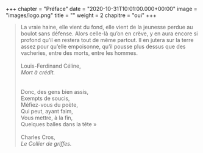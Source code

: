 +++
chapter = "Préface"
date = "2020-10-31T10:01:00.000+00:00"
image = "images/logo.png"
title = ""
weight = 2
chapitre = "oui"
+++

> La vraie haine, elle vient du fond, elle vient de la jeunesse perdue au boulot sans défense. 
>Alors celle-là qu’on en crève, y en aura encore si profond qu’il en restera tout de même partout. 
>Il en jutera sur la terre assez pour qu’elle empoisonne, qu’il pousse plus dessus que des vacheries, entre des morts, entre les hommes. \
\
Louis-Ferdinand Céline, \
*Mort à crédit.* \
\
\
>Donc, des gens bien assis, \
>Exempts de soucis, \
>Méfiez-vous du poète, \
>Qui peut, ayant faim, \
>Vous mettre, à la fin, \
>Quelques balles dans la tête » \
\
Charles Cros, \
*Le Collier de griffes.* 
